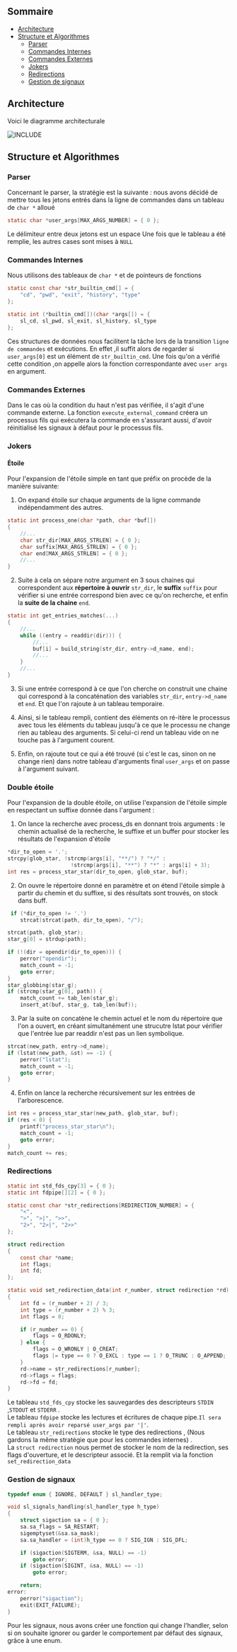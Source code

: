 ## Sommaire

- [Architecture](#architecture)
- [Structure et Algorithmes](#structures-et-algorithmes)
  - [Parser](#parser) 
  - [Commandes Internes](#commandes-internes)
  - [Commandes Externes](#commandes-externes)
  - [Jokers](#jokers)
  - [Redirections](#redirections)
  - [Gestion de signaux](#gestion-de-signaux)

## Architecture

Voici le diagramme architecturale

![INCLUDE](diagramme.png)


## Structure et Algorithmes


### Parser

Concernant le parser, la stratégie est la suivante :
nous avons décidé de mettre tous les jetons entrés dans la ligne de commandes dans un tableau de `char *` alloué

```c
static char *user_args[MAX_ARGS_NUMBER] = { 0 };
```

Le délimiteur entre deux jetons est un espace
Une fois que le tableau a été remplie, les autres cases sont mises à `NULL`

### Commandes Internes

Nous utilisons des tableaux de ```char *``` et de pointeurs de fonctions

```c
static const char *str_builtin_cmd[] = {
    "cd", "pwd", "exit", "history", "type"
};

static int (*builtin_cmd[])(char *args[]) = {
    sl_cd, sl_pwd, sl_exit, sl_history, sl_type
};
```

Ces structures de données nous facilitent la tâche lors de la transition `ligne de commandes` et exécutions.
En effet ,il suffit alors de regarder si `user_args[0]` est un élément de `str_builtin_cmd`.
Une fois qu'on a vérifié cette condition ,on appelle alors la fonction correspondante avec `user args` en argument.

### Commandes Externes

Dans le cas où la condition du haut n'est pas vérifiée, il s'agit d'une commande externe.
La fonction `execute_external_command` créera un processus fils qui exécutera la commande en s'assurant aussi, d'avoir réinitialisé les signaux à défaut pour le processus fils.

### Jokers

#### Étoile
Pour l'expansion de l'étoile simple en tant que préfix on procède de la manière suivante:

1. On expand étoile sur chaque arguments de la ligne commande indépendamment des autres.

```c
static int process_one(char *path, char *buf[])
{
    //...
    char str_dir[MAX_ARGS_STRLEN] = { 0 };
    char suffix[MAX_ARGS_STRLEN] = { 0 };
    char end[MAX_ARGS_STRLEN] = { 0 };
    //...
}
```

2. Suite à cela on sépare notre argument en 3 sous chaines qui correspondent aux **répertoire à ouvrir** `str_dir`, le **suffix** `suffix` pour vérifier si une entrée correspond bien avec ce qu'on recherche, et enfin la **suite de la chaine** `end`.

```c
static int get_entries_matches(...)
{
    //...
    while ((entry = readdir(dir))) {
        //...
        buf[i] = build_string(str_dir, entry->d_name, end);
        //...
    }
    //...
}
```

3. Si une entrée correspond à ce que l'on cherche on construit une chaine qui correspond à la concaténation des variables `str_dir`, `entry->d_name` et `end`. Et que l'on rajoute à un tableau temporaire.

4. Ainsi, si le tableau rempli, contient des éléments on ré-itère le processus avec tous les éléments du tableau jusqu'à ce que le processu ne change rien au tableau des arguments. Si celui-ci rend un tableau vide on ne touche pas à l'argument courent.

5. Enfin, on rajoute tout ce qui a été trouvé (si c'est le cas, sinon on ne change rien) dans notre tableau d'arguments final `user_args` et on passe à l'argument suivant.

### Double étoile

Pour l'expansion de la double étoile, on utilise l'expansion de l'étoile simple en respectant un suffixe donnée dans l'argument :

1. On lance la recherche avec process_ds en donnant trois arguments : le chemin actualisé de la recherche, le suffixe et un buffer pour stocker les résultats de l'expansion d'étoile
```c
*dir_to_open = '.';
strcpy(glob_star, !strcmp(args[i], "**/") ? "*/" :
                    !strcmp(args[i], "**") ? "*" : args[i] + 3);
int res = process_star_star(dir_to_open, glob_star, buf);
```
 
2. On ouvre le répertoire donné en paramètre et on étend l'étoile simple à partir du chemin et du suffixe, si des résultats sont trouvés, on stock dans buff.
```c
 if (*dir_to_open != '.')
    strcat(strcat(path, dir_to_open), "/");

strcat(path, glob_star);
star_g[0] = strdup(path);

if (!(dir = opendir(dir_to_open))) {
    perror("opendir");
    match_count = -1;
    goto error;
}
star_globbing(star_g);
if (strcmp(star_g[0], path)) {
    match_count += tab_len(star_g);
    insert_at(buf, star_g, tab_len(buf));
```

3. Par la suite on concatène le chemin actuel et le nom du répertoire que l'on a ouvert, en créant simultanément une strucutre lstat pour vérifier que l'entrée lue par readdir n'est pas un lien symbolique.
```c
strcat(new_path, entry->d_name);
if (lstat(new_path, &st) == -1) {
    perror("lstat");
    match_count = -1;
    goto error;
}
```

4. Enfin on lance la recherche récursivement sur les entrées de l'arborescence.

```c
int res = process_star_star(new_path, glob_star, buf);
if (res < 0) {
    printf("process_star_star\n");
    match_count = -1;
    goto error;
}
match_count += res;
```

### Redirections

```c
static int std_fds_cpy[3] = { 0 };
static int fdpipe[][2] = { 0 };

static const char *str_redirections[REDIRECTION_NUMBER] = {
    "<",
    ">", ">|", ">>",
    "2>", "2>|", "2>>"
};

struct redirection
{
    const char *name;
    int flags;
    int fd;
};

static void set_redirection_data(int r_number, struct redirection *rd)
{
    int fd = (r_number + 2) / 3;
    int type = (r_number + 2) % 3;
    int flags = 0;

    if (r_number == 0) {
        flags = O_RDONLY;
    } else {
        flags = O_WRONLY | O_CREAT;
        flags |= type == 0 ? O_EXCL : type == 1 ? O_TRUNC : O_APPEND;
    }
    rd->name = str_redirections[r_number];
    rd->flags = flags;
    rd->fd = fd;
}
```

Le tableau `std_fds_cpy` stocke les sauvegardes des descripteurs `STDIN` ,`STDOUT` et `STDERR` .\
Le tableau `fdpipe` stocke les lectures et écritures de chaque pipe.`Il sera rempli après avoir reparsé user_args par '|'`.\
Le tableau `str_redirections` stocke le type des redirections , (Nous gardons la même stratégie que pour les commandes internes) .\
La `struct redirection` nous permet de stocker le nom de la redirection, ses flags d'ouverture, et le descripteur associé. Et la remplit via la fonction `set_redirection_data`

### Gestion de signaux

```c
typedef enum { IGNORE, DEFAULT } sl_handler_type;

void sl_signals_handling(sl_handler_type h_type)
{
    struct sigaction sa = { 0 };
    sa.sa_flags = SA_RESTART;
    sigemptyset(&sa.sa_mask);
    sa.sa_handler = (int)h_type == 0 ? SIG_IGN : SIG_DFL;

    if (sigaction(SIGTERM, &sa, NULL) == -1)
        goto error;
    if (sigaction(SIGINT, &sa, NULL) == -1)
        goto error;

    return;
error:
    perror("sigaction");
    exit(EXIT_FAILURE);
}
```

Pour les signaux, nous avons créer une fonction qui change l'handler, selon si on souhaite ignorer ou garder le comportement par défaut des signaux, grâce à une enum.

